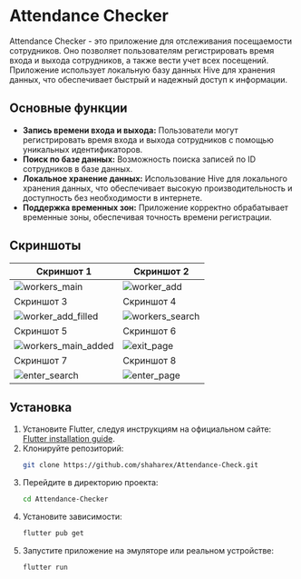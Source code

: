 # Attendance Checker

Attendance Checker - это приложение для отслеживания посещаемости сотрудников. Оно позволяет пользователям регистрировать время входа и выхода сотрудников, а также вести учет всех посещений. Приложение использует локальную базу данных Hive для хранения данных, что обеспечивает быстрый и надежный доступ к информации.

## Основные функции

- **Запись времени входа и выхода:** Пользователи могут регистрировать время входа и выхода сотрудников с помощью уникальных идентификаторов.
- **Поиск по базе данных:** Возможность поиска записей по ID сотрудников в базе данных.
- **Локальное хранение данных:** Использование Hive для локального хранения данных, что обеспечивает высокую производительность и доступность без необходимости в интернете.
- **Поддержка временных зон:** Приложение корректно обрабатывает временные зоны, обеспечивая точность времени регистрации.

## Скриншоты

| Скриншот 1                                                                                          | Скриншот 2                                                                                               |
|------------------------------------------------------------------------------------------------------|----------------------------------------------------------------------------------------------------------|
| ![workers_main](https://github.com/shaharex/Attendance-Checker/assets/155885618/463bbd45-9289-4aa2-a831-598af8033ea9) | ![worker_add](https://github.com/shaharex/Attendance-Checker/assets/155885618/953f63a6-fc4a-45e4-aaa7-91995dd249bc) |
| Скриншот 3                                                                                          | Скриншот 4                                                                                               |
| ![worker_add_filled](https://github.com/shaharex/Attendance-Checker/assets/155885618/bedcdc82-c542-4fd0-88bf-22b80b7ad9aa) | ![workers_search](https://github.com/shaharex/Attendance-Checker/assets/155885618/57bfb56e-3851-4c29-8504-2219ebf1fb3b) |
| Скриншот 5                                                                                          | Скриншот 6                                                                                               |
| ![workers_main_added](https://github.com/shaharex/Attendance-Checker/assets/155885618/1e2fe4df-6dde-4cbb-bc1a-08f0421399e9) | ![exit_page](https://github.com/shaharex/Attendance-Checker/assets/155885618/a1ee34ba-8df5-4b4f-a075-21b1203affd6) |
| Скриншот 7                                                                                          | Скриншот 8                                                                                               |
| ![enter_search](https://github.com/shaharex/Attendance-Checker/assets/155885618/56012bc1-d221-40b8-9a8c-6a7dd9f581c8) | ![enter_page](https://github.com/shaharex/Attendance-Checker/assets/155885618/cc325935-a7d3-485a-936c-27b86feccb5f) |

## Установка

1. Установите Flutter, следуя инструкциям на официальном сайте: [Flutter installation guide](https://flutter.dev/docs/get-started/install).
2. Клонируйте репозиторий:
    ```bash
    git clone https://github.com/shaharex/Attendance-Check.git
    ```
3. Перейдите в директорию проекта:
    ```bash
    cd Attendance-Checker
    ```
4. Установите зависимости:
    ```bash
    flutter pub get
    ```
5. Запустите приложение на эмуляторе или реальном устройстве:
    ```bash
    flutter run
    ```


